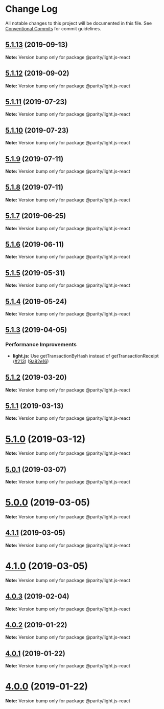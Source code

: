 # Change Log

All notable changes to this project will be documented in this file.
See [Conventional Commits](https://conventionalcommits.org) for commit guidelines.

## [5.1.13](https://github.com/paritytech/js-libs/tree/master/packages/light.js-react/compare/v5.1.12...v5.1.13) (2019-09-13)

**Note:** Version bump only for package @parity/light.js-react





## [5.1.12](https://github.com/paritytech/js-libs/tree/master/packages/light.js-react/compare/v5.1.11...v5.1.12) (2019-09-02)

**Note:** Version bump only for package @parity/light.js-react





## [5.1.11](https://github.com/paritytech/js-libs/tree/master/packages/light.js-react/compare/v5.1.10...v5.1.11) (2019-07-23)

**Note:** Version bump only for package @parity/light.js-react





## [5.1.10](https://github.com/paritytech/js-libs/tree/master/packages/light.js-react/compare/v5.1.9...v5.1.10) (2019-07-23)

**Note:** Version bump only for package @parity/light.js-react





## [5.1.9](https://github.com/paritytech/js-libs/tree/master/packages/light.js-react/compare/v5.1.8...v5.1.9) (2019-07-11)

**Note:** Version bump only for package @parity/light.js-react





## [5.1.8](https://github.com/paritytech/js-libs/tree/master/packages/light.js-react/compare/v5.1.7...v5.1.8) (2019-07-11)

**Note:** Version bump only for package @parity/light.js-react





## [5.1.7](https://github.com/paritytech/js-libs/tree/master/packages/light.js-react/compare/v5.1.6...v5.1.7) (2019-06-25)

**Note:** Version bump only for package @parity/light.js-react





## [5.1.6](https://github.com/paritytech/js-libs/tree/master/packages/light.js-react/compare/v5.1.5...v5.1.6) (2019-06-11)

**Note:** Version bump only for package @parity/light.js-react





## [5.1.5](https://github.com/paritytech/js-libs/tree/master/packages/light.js-react/compare/v5.1.4...v5.1.5) (2019-05-31)

**Note:** Version bump only for package @parity/light.js-react





## [5.1.4](https://github.com/paritytech/js-libs/tree/master/packages/light.js-react/compare/v5.1.3...v5.1.4) (2019-05-24)

**Note:** Version bump only for package @parity/light.js-react





## [5.1.3](https://github.com/paritytech/js-libs/tree/master/packages/light.js-react/compare/v5.1.2...v5.1.3) (2019-04-05)


### Performance Improvements

* **light.js:** Use getTransactionByHash instead of getTransactionReceipt ([#213](https://github.com/paritytech/js-libs/tree/master/packages/light.js-react/issues/213)) ([9a82e16](https://github.com/paritytech/js-libs/tree/master/packages/light.js-react/commit/9a82e16))





## [5.1.2](https://github.com/paritytech/js-libs/tree/master/packages/light.js-react/compare/v5.1.1...v5.1.2) (2019-03-20)

**Note:** Version bump only for package @parity/light.js-react





## [5.1.1](https://github.com/paritytech/js-libs/tree/master/packages/light.js-react/compare/v5.1.0...v5.1.1) (2019-03-13)

**Note:** Version bump only for package @parity/light.js-react





# [5.1.0](https://github.com/paritytech/js-libs/tree/master/packages/light.js-react/compare/v5.0.1...v5.1.0) (2019-03-12)

**Note:** Version bump only for package @parity/light.js-react





## [5.0.1](https://github.com/paritytech/js-libs/tree/master/packages/light.js-react/compare/v5.0.0...v5.0.1) (2019-03-07)

**Note:** Version bump only for package @parity/light.js-react





# [5.0.0](https://github.com/paritytech/js-libs/tree/master/packages/light.js-react/compare/v4.1.1...v5.0.0) (2019-03-05)

**Note:** Version bump only for package @parity/light.js-react





## [4.1.1](https://github.com/paritytech/js-libs/tree/master/packages/light.js-react/compare/v4.1.0...v4.1.1) (2019-03-05)

**Note:** Version bump only for package @parity/light.js-react





# [4.1.0](https://github.com/paritytech/js-libs/tree/master/packages/light.js-react/compare/v4.0.3...v4.1.0) (2019-03-05)

**Note:** Version bump only for package @parity/light.js-react





## [4.0.3](https://github.com/paritytech/js-libs/tree/master/packages/light.js-react/compare/v4.0.2...v4.0.3) (2019-02-04)

**Note:** Version bump only for package @parity/light.js-react





## [4.0.2](https://github.com/paritytech/js-libs/tree/master/packages/light.js-react/compare/v4.0.1...v4.0.2) (2019-01-22)

**Note:** Version bump only for package @parity/light.js-react





## [4.0.1](https://github.com/paritytech/js-libs/tree/master/packages/light.js-react/compare/v4.0.0...v4.0.1) (2019-01-22)

**Note:** Version bump only for package @parity/light.js-react





# [4.0.0](https://github.com/paritytech/js-libs/tree/master/packages/light.js-react/compare/v3.0.31...v4.0.0) (2019-01-22)

**Note:** Version bump only for package @parity/light.js-react
